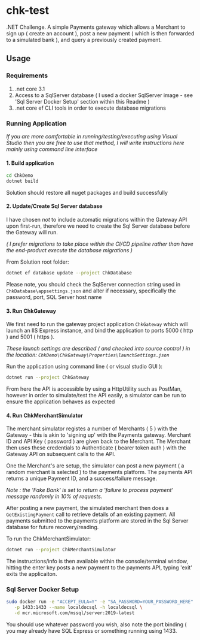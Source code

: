 # chk-test

.NET Challenge. A simple Payments gateway which allows a Merchant to sign up ( create an account ), post a new payment ( which is then forwarded to a simulated bank ), and query a previously created payment.

## Usage

### Requirements

1. .net core 3.1
2. Access to a SqlServer database ( I used a docker SqlServer image - see 'Sql Server Docker Setup' section within this Readme )
3. .net core ef CLI tools in order to execute database migrations

### Running Application

_If you are more comfortable in running/testing/executing using Visual Studio then you are free to use that method, I will write instructions here mainly using command line interface_

#### 1. Build application

```bash
cd ChkDemo
dotnet build
```
Solution should restore all nuget packages and build successfully

#### 2. Update/Create Sql Server database

I have chosen _not_ to include automatic migrations within the Gateway API upon first-run, therefore we need to create the Sql Server database before the Gateway will run.

_( I prefer migrations to take place within the CI/CD pipeline rather than have the end-product execute the database migrations )_

From Solution root folder:

```bash
dotnet ef database update --project ChkDatabase
```

Please note, you should check the SqlServer connection string used in `ChkDatabase\appsettings.json` and alter if necessary, specifically the password, port, SQL Server host name

#### 3. Run ChkGateway

We first need to run the gateway project application `ChkGateway` which will launch an IIS Express instance, and bind the application to ports 5000 ( http ) and 5001 ( https ).

_These launch settings are described ( and checked into source control ) in the location: `ChkDemo\ChkGateway\Properties\launchSettings.json`_

Run the application using command line ( or visual studio GUI ):

```bash
dotnet run --project ChkGateway
```

From here the API is accessible by using a HttpUtility such as PostMan, however in order to simulate/test the API easily, a simulator can be run to ensure the application behaves as expected

#### 4. Run ChkMerchantSimulator

The merchant simulator registes a number of Merchants ( 5 ) with the Gateway - this is akin to 'signing up' with the Payments gateway. Merchant ID and API Key ( password ) are given back to the Merchant. The Merchant then uses these credentials to Authenticate ( bearer token auth ) with the Gateway API on subsequent calls to the API.

One the Merchant's are setup, the simulator can post a new payment ( a random merchant is selected ) to the payments platform. The payments API returns a unique Payment ID, and a success/failure message.

_Note : the 'Fake Bank' is set to return a 'failure to process payment' message randomly in 10% of requests._

After posting a new payment, the simulated merchant then does a `GetExistingPayment` call to retrieve details of an existing payment. All payments submitted to the payments platform are stored in the Sql Server database for future recovery/reading.

To run the ChkMerchantSimulator:

```bash
dotnet run --project ChkMerchantSimulator
```

The instructions/info is then available within the console/terminal window, hitting the enter key posts a new payment to the payments API, typing 'exit' exits the applicaiton.

### Sql Server Docker Setup

```bash
sudo docker run -e "ACCEPT_EULA=Y" -e "SA_PASSWORD=YOUR_PASSWORD_HERE" \
   -p 1433:1433 --name localdocsql -h localdocsql \
   -d mcr.microsoft.com/mssql/server:2019-latest
```

You should use whatever password you wish, also note the port binding ( you may already have SQL Express or something running using 1433.
